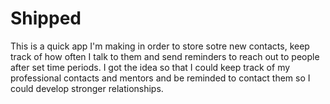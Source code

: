 Shipped
=======

This is a quick app I'm making in order to store sotre new contacts, 
keep track of how often I talk to them and send reminders to reach 
out to people after set time periods. I got the idea so that I could 
keep track of my professional contacts and mentors and be reminded 
to contact them so I could develop stronger relationships.

